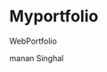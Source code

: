 # Myportfolio
WebPortfolio
<html>
<head>
<title> manan</title>
</head>
<body>
  manan Singhal
</body>
</html>
